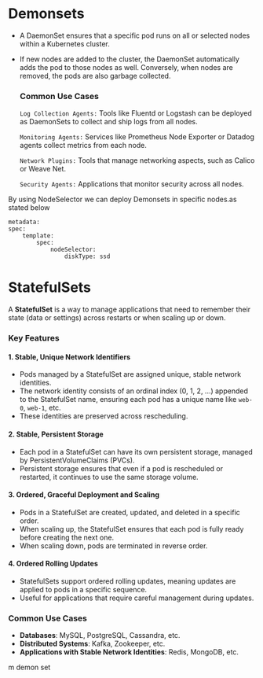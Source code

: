 # Demonsets
- A DaemonSet ensures that a specific pod runs on all or selected nodes within a Kubernetes cluster.   
- If new nodes are added to the cluster, the DaemonSet automatically adds the pod to those nodes as well. Conversely, when nodes are removed, the pods are also garbage collected.  

    ### Common Use Cases

    `Log Collection Agents:` Tools like Fluentd or Logstash can be deployed as DaemonSets to collect and ship logs from all nodes.  

    `Monitoring Agents:` Services like Prometheus Node Exporter or Datadog agents collect metrics from each node.  

    `Network Plugins:` Tools that manage networking aspects, such as Calico or Weave Net.  

    `Security Agents:` Applications that monitor security across all nodes.  


By using NodeSelector we can deploy Demonsets in specific nodes.as stated below   
  
    metadata:
    spec:
        template:
            spec:
                nodeSelector:
                    diskType: ssd



#  StatefulSets


A **StatefulSet** is a way to manage applications that need to remember their state (data or settings) across restarts or when scaling up or down.

### Key Features

#### 1. Stable, Unique Network Identifiers
- Pods managed by a StatefulSet are assigned unique, stable network identities.
- The network identity consists of an ordinal index (0, 1, 2, ...) appended to the StatefulSet name, ensuring each pod has a unique name like `web-0`, `web-1`, etc.
- These identities are preserved across rescheduling.

#### 2. Stable, Persistent Storage
- Each pod in a StatefulSet can have its own persistent storage, managed by PersistentVolumeClaims (PVCs).
- Persistent storage ensures that even if a pod is rescheduled or restarted, it continues to use the same storage volume.

#### 3. Ordered, Graceful Deployment and Scaling
- Pods in a StatefulSet are created, updated, and deleted in a specific order.
- When scaling up, the StatefulSet ensures that each pod is fully ready before creating the next one.
- When scaling down, pods are terminated in reverse order.

#### 4. Ordered Rolling Updates
- StatefulSets support ordered rolling updates, meaning updates are applied to pods in a specific sequence.
- Useful for applications that require careful management during updates.

### Common Use Cases

- **Databases**: MySQL, PostgreSQL, Cassandra, etc.
- **Distributed Systems**: Kafka, Zookeeper, etc.
- **Applications with Stable Network Identities**: Redis, MongoDB, etc.

m demon set